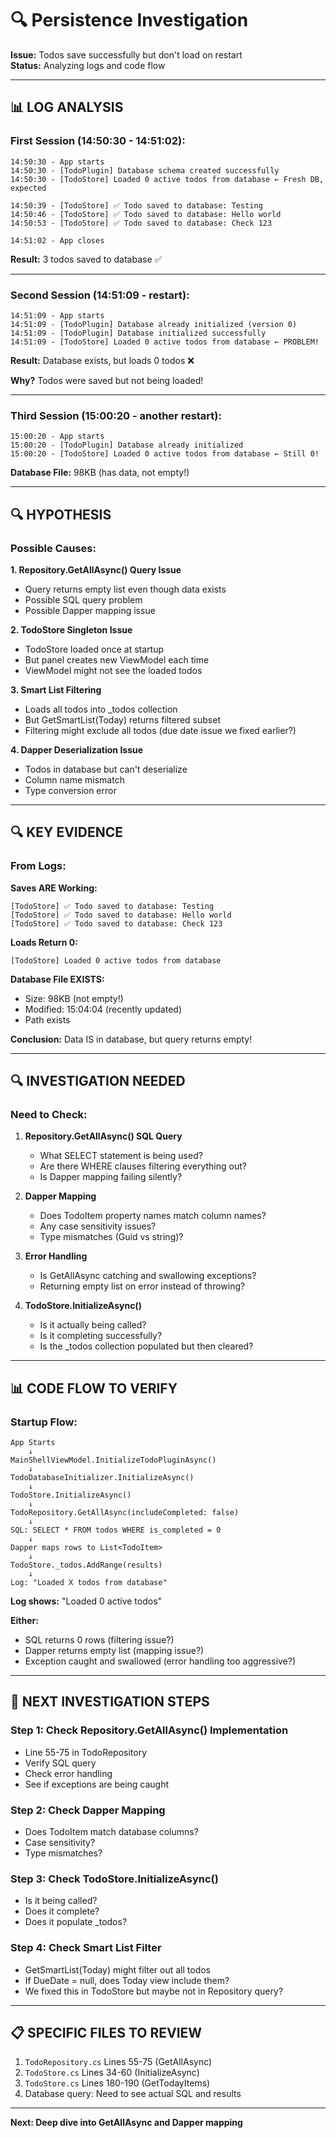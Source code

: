 # 🔍 Persistence Investigation

**Issue:** Todos save successfully but don't load on restart  
**Status:** Analyzing logs and code flow

---

## 📊 LOG ANALYSIS

### **First Session (14:50:30 - 14:51:02):**

```
14:50:30 - App starts
14:50:30 - [TodoPlugin] Database schema created successfully
14:50:30 - [TodoStore] Loaded 0 active todos from database ← Fresh DB, expected

14:50:39 - [TodoStore] ✅ Todo saved to database: Testing
14:50:46 - [TodoStore] ✅ Todo saved to database: Hello world
14:50:53 - [TodoStore] ✅ Todo saved to database: Check 123

14:51:02 - App closes
```

**Result:** 3 todos saved to database ✅

---

### **Second Session (14:51:09 - restart):**

```
14:51:09 - App starts
14:51:09 - [TodoPlugin] Database already initialized (version 0)
14:51:09 - [TodoPlugin] Database initialized successfully
14:51:09 - [TodoStore] Loaded 0 active todos from database ← PROBLEM!
```

**Result:** Database exists, but loads 0 todos ❌

**Why?** Todos were saved but not being loaded!

---

### **Third Session (15:00:20 - another restart):**

```
15:00:20 - App starts
15:00:20 - [TodoPlugin] Database already initialized
15:00:20 - [TodoStore] Loaded 0 active todos from database ← Still 0!
```

**Database File:** 98KB (has data, not empty!)

---

## 🔍 HYPOTHESIS

### **Possible Causes:**

**1. Repository.GetAllAsync() Query Issue**
- Query returns empty list even though data exists
- Possible SQL query problem
- Possible Dapper mapping issue

**2. TodoStore Singleton Issue**
- TodoStore loaded once at startup
- But panel creates new ViewModel each time
- ViewModel might not see the loaded todos

**3. Smart List Filtering**
- Loads all todos into _todos collection
- But GetSmartList(Today) returns filtered subset
- Filtering might exclude all todos (due date issue we fixed earlier?)

**4. Dapper Deserialization Issue**
- Todos in database but can't deserialize
- Column name mismatch
- Type conversion error

---

## 🔍 KEY EVIDENCE

### **From Logs:**

**Saves ARE Working:**
```
[TodoStore] ✅ Todo saved to database: Testing
[TodoStore] ✅ Todo saved to database: Hello world
[TodoStore] ✅ Todo saved to database: Check 123
```

**Loads Return 0:**
```
[TodoStore] Loaded 0 active todos from database
```

**Database File EXISTS:**
- Size: 98KB (not empty!)
- Modified: 15:04:04 (recently updated)
- Path exists

**Conclusion:** Data IS in database, but query returns empty!

---

## 🔍 INVESTIGATION NEEDED

### **Need to Check:**

1. **Repository.GetAllAsync() SQL Query**
   - What SELECT statement is being used?
   - Are there WHERE clauses filtering everything out?
   - Is Dapper mapping failing silently?

2. **Dapper Mapping**
   - Does TodoItem property names match column names?
   - Any case sensitivity issues?
   - Type mismatches (Guid vs string)?

3. **Error Handling**
   - Is GetAllAsync catching and swallowing exceptions?
   - Returning empty list on error instead of throwing?

4. **TodoStore.InitializeAsync()**
   - Is it actually being called?
   - Is it completing successfully?
   - Is the _todos collection populated but then cleared?

---

## 📊 CODE FLOW TO VERIFY

### **Startup Flow:**

```
App Starts
    ↓
MainShellViewModel.InitializeTodoPluginAsync()
    ↓
TodoDatabaseInitializer.InitializeAsync()
    ↓
TodoStore.InitializeAsync()
    ↓
TodoRepository.GetAllAsync(includeCompleted: false)
    ↓
SQL: SELECT * FROM todos WHERE is_completed = 0
    ↓
Dapper maps rows to List<TodoItem>
    ↓
TodoStore._todos.AddRange(results)
    ↓
Log: "Loaded X todos from database"
```

**Log shows:** "Loaded 0 active todos"

**Either:**
- SQL returns 0 rows (filtering issue?)
- Dapper returns empty list (mapping issue?)
- Exception caught and swallowed (error handling too aggressive?)

---

## 🎯 NEXT INVESTIGATION STEPS

### **Step 1: Check Repository.GetAllAsync() Implementation**
- Line 55-75 in TodoRepository
- Verify SQL query
- Check error handling
- See if exceptions are being caught

### **Step 2: Check Dapper Mapping**
- Does TodoItem match database columns?
- Case sensitivity?
- Type mismatches?

### **Step 3: Check TodoStore.InitializeAsync()**
- Is it being called?
- Does it complete?
- Does it populate _todos?

### **Step 4: Check Smart List Filter**
- GetSmartList(Today) might filter out all todos
- If DueDate = null, does Today view include them?
- We fixed this in TodoStore but maybe not in Repository query?

---

## 📋 SPECIFIC FILES TO REVIEW

1. `TodoRepository.cs` Lines 55-75 (GetAllAsync)
2. `TodoStore.cs` Lines 34-60 (InitializeAsync)
3. `TodoStore.cs` Lines 180-190 (GetTodayItems)
4. Database query: Need to see actual SQL and results

---

**Next: Deep dive into GetAllAsync and Dapper mapping**

